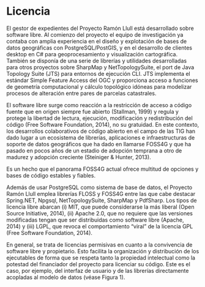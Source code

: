 # Licencia

El gestor de expedientes del Proyecto Ramón Llull está desarrollado sobre software libre. Al comienzo del proyecto el equipo de investigación ya contaba con amplia experiencia en el diseño y explotación de bases de datos geográficas con PostgreSQL/PostGIS, y en el desarrollo de clientes desktop en C# para geoprocesamiento y visualización cartográfica. También se disponía de una serie de librerías y utilidades desarrolladas para otros proyectos sobre SharpMap y NetTopologySuite, el port de Java Topology Suite (JTS) para entornos de ejecución CLI. JTS implementa el estándar Simple Feature Access del OGC y proporciona acceso a funciones de geometría computacional y cálculo topológico idóneas para modelizar procesos de alteración entre pares de parcelas catastrales.

El software libre surge como reacción a la restricción de acceso a código fuente que en origen siempre fue abierto (Stallman, 1999) y regula y protege la libertad de lectura, ejecución, modificación y redistribución del código (Free Software Foundation, 2014), no su gratuidad. En este contexto, los desarrollos colaborativos de código abierto en el campo de las TIG han dado lugar a un ecosistema de librerías, aplicaciones e infraestructuras de soporte de datos geográficos que ha dado en llamarse FOSS4G y que ha pasado en pocos años de un estadio de adopción temprana a otro de madurez y adopción creciente (Steiniger & Hunter, 2013).

Es un hecho que el panorama FOSS4G actual ofrece multitud de opciones y bases de código estables y
fiables.

Además de usar PostgreSQL como sistema de base de datos, el Proyecto Ramón Llull emplea librerías
FLOSS y FOSS4G entre las que cabe destacar Spring.NET, Npgsql, NetTopologySuite, SharpMap y PdfSharp. Los tipos de licencia libre abarcan (i) MIT, que puede considerarse la más liberal (Open Source Initiative, 2014), (ii) Apache 2.0, que no requiere que las versiones modificadas tengan que ser distribuidas como software libre (Apache, 2014) y (iii) LGPL, que revoca el comportamiento “viral” de la licencia GPL (Free Software Foundation, 2014).

En general, se trata de licencias permisivas en cuanto a la convivencia de software libre y propietario. Esto facilita la organización y distribución de los ejecutables de forma que se respeta tanto la propiedad intelectual como la potestad del financiador del proyecto para licenciar su código. Este es el caso, por ejemplo, del interfaz de usuario y de las librerías directamente acopladas al modelo de datos (véase Figura 1).